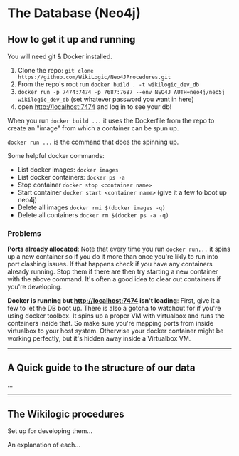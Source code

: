 # The Database (Neo4j)

## How to get it up and running

You will need git & Docker installed.

1. Clone the repo: `git clone https://github.com/WikiLogic/Neo4JProcedures.git`
2. From the repo's root run `docker build . -t wikilogic_dev_db`
3. `docker run -p 7474:7474 -p 7687:7687 --env NEO4J_AUTH=neo4j/neo5j wikilogic_dev_db` (set whatever password you want in here)
4. open [http://localhost:7474](http://localhost:7474) and log in to see your db!

When you run `docker build ...` it uses the Dockerfile from the repo to create an "image" from which a container can be spun up. 

`docker run ...` is the command that does the spinning up. 

Some helpful docker commands:

 - List docker images: `docker images`
 - List docker containers: `docker ps -a`
 - Stop container `docker stop <container name>`
 - Start container `docker start <container name>` (give it a few to boot up neo4j)
 - Delete all images `docker rmi $(docker images -q)`
 - Delete all containers `docker rm $(docker ps -a -q)`

### Problems

**Ports already allocated**: Note that every time you run `docker run...` it spins up a new container so if you do it more than once you're likly to run into port clashing issues. If that happens check if you have any containers already running. Stop them if there are then try starting a new container with the above command. It's often a good idea to clear out containers if you're developing.

**Docker is running but [http://localhost:7474](http://localhost:7474) isn't loading**: First, give it a few to let the DB boot up. There is also a gotcha to watchout for if you're using docker toolbox. It spins up a proper VM with virtualbox and runs the containers inside that. So make sure you're mapping ports from inside virtualbox to your host system. Otherwise your docker container might be working perfectly, but it's hidden away inside a Virtualbox VM.

---

## A Quick guide to the structure of our data

...

---

## The Wikilogic procedures

Set up for developing them...

An explanation of each...